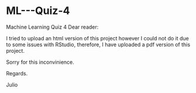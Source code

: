# ML---Quiz-4
Machine Learning Quiz 4
Dear reader:

I tried to upload an html version of this project however I could not do it due to some issues with RStudio, therefore, I have uploaded a pdf version of this project.

Sorry for this inconvinience.

Regards.

Julio
